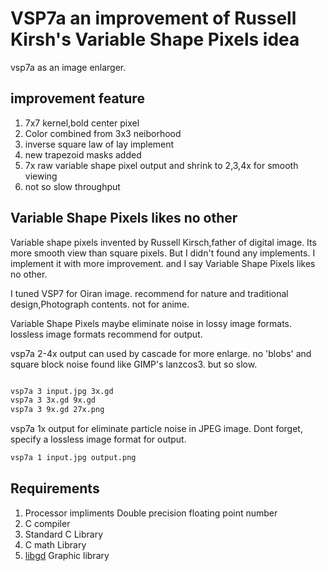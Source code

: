 # VSP7a an improvement of Russell Kirsh's Variable Shape Pixels idea

vsp7a as an image enlarger.

## improvement feature

1. 7x7 kernel,bold center pixel
1. Color combined from 3x3 neiborhood
1. inverse square law of lay implement
1. new trapezoid masks added
1. 7x raw variable shape pixel output and shrink to 2,3,4x for smooth viewing
1. not so slow throughput

## Variable Shape Pixels likes no other

Variable shape pixels invented by Russell Kirsch,father of digital image.
Its more smooth view than square pixels.
But I didn't found any implements.
I implement it with more improvement.
and I say Variable Shape Pixels likes no other.

I tuned VSP7 for Oiran image. recommend for nature and traditional design,Photograph contents. not for anime.

Variable Shape Pixels maybe eliminate noise in lossy image formats.
lossless image formats recommend for output.

vsp7a 2-4x output can used by cascade for more enlarge.
no 'blobs' and square block noise found like GIMP's lanzcos3.
but so slow.

```bash:cascade.sh

vsp7a 3 input.jpg 3x.gd
vsp7a 3 3x.gd 9x.gd
vsp7a 3 9x.gd 27x.png
```

vsp7a 1x output for eliminate particle noise in JPEG image.
Dont forget, specify a lossless image format for output.

```bash:jpeg-clean.sh
vsp7a 1 input.jpg output.png
```


## Requirements

1. Processor impliments Double precision floating point number
1. C compiler
1. Standard C Library
1. C math Library
1. [libgd](https://libgd.github.io) Graphic library
